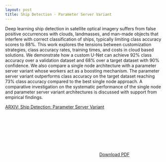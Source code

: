 ```yaml
---
layout: post
title: Ship Detection - Parameter Server Variant
---
```


Deep learning ship detection in satellite optical imagery suffers from false positive occurrences with clouds, landmasses, and man-made objects that interfere with correct classification of ships, typically limiting class accuracy scores to 88%. This work explores the tensions between customization strategies, class accuracy rates, training times, and costs in cloud based solutions. We demonstrate how a custom U-Net can achieve 92% class accuracy over a validation dataset and 68\% over a target dataset with 90\% confidence. We also compare a single node architecture with a parameter server variant whose workers act as a boosting mechanism. The parameter server variant outperforms class accuracy on the target dataset reaching 73\% class accuracy compared to the best single node approach. A comparative investigation on the systematic performance of the single node and parameter server variant architectures is discussed with support from empirical findings.

[ARXIV: Ship Detection: Parameter Server Variant](https://arxiv.org/abs/2012.00953)
<object data="http://www.smithlite.com/pdf/SHIPDET_SYSTEMS.pdf" type="application/pdf" width="700px" height="700px">
    <embed src="http://www.smithlite.com/pdf/SHIPDET_SYSTEMS.pdf">
        <a href="http://www.smithlite.com/pdf/SHIPDET_SYSTEMS.pdf">Download PDF</a>
</object>
